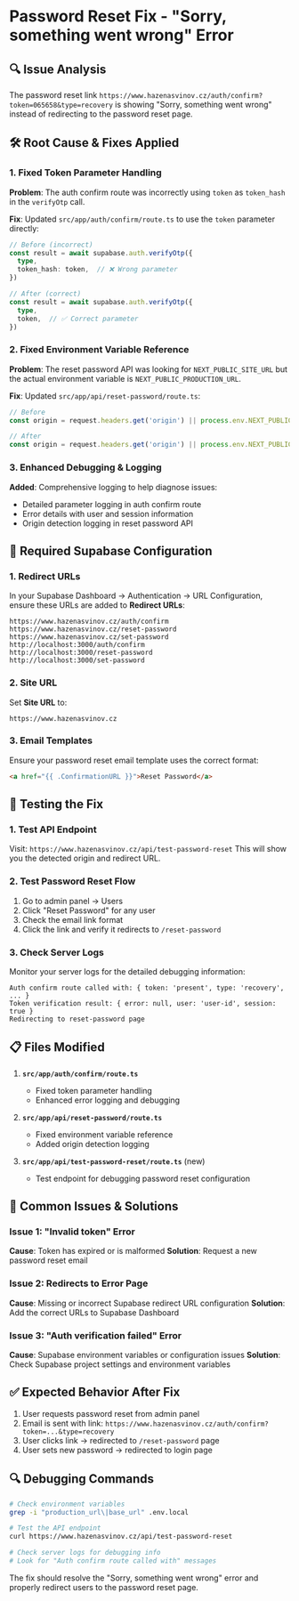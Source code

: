 # Password Reset Fix - "Sorry, something went wrong" Error

## 🔍 **Issue Analysis**

The password reset link `https://www.hazenasvinov.cz/auth/confirm?token=065658&type=recovery` is showing "Sorry, something went wrong" instead of redirecting to the password reset page.

## 🛠️ **Root Cause & Fixes Applied**

### **1. Fixed Token Parameter Handling**
**Problem**: The auth confirm route was incorrectly using `token` as `token_hash` in the `verifyOtp` call.

**Fix**: Updated `src/app/auth/confirm/route.ts` to use the `token` parameter directly:
```typescript
// Before (incorrect)
const result = await supabase.auth.verifyOtp({
  type,
  token_hash: token,  // ❌ Wrong parameter
})

// After (correct)
const result = await supabase.auth.verifyOtp({
  type,
  token,  // ✅ Correct parameter
})
```

### **2. Fixed Environment Variable Reference**
**Problem**: The reset password API was looking for `NEXT_PUBLIC_SITE_URL` but the actual environment variable is `NEXT_PUBLIC_PRODUCTION_URL`.

**Fix**: Updated `src/app/api/reset-password/route.ts`:
```typescript
// Before
const origin = request.headers.get('origin') || process.env.NEXT_PUBLIC_SITE_URL || 'http://localhost:3000';

// After
const origin = request.headers.get('origin') || process.env.NEXT_PUBLIC_PRODUCTION_URL || process.env.NEXT_PUBLIC_BASE_URL || 'http://localhost:3000';
```

### **3. Enhanced Debugging & Logging**
**Added**: Comprehensive logging to help diagnose issues:
- Detailed parameter logging in auth confirm route
- Error details with user and session information
- Origin detection logging in reset password API

## 🔧 **Required Supabase Configuration**

### **1. Redirect URLs**
In your Supabase Dashboard → Authentication → URL Configuration, ensure these URLs are added to **Redirect URLs**:

```
https://www.hazenasvinov.cz/auth/confirm
https://www.hazenasvinov.cz/reset-password
https://www.hazenasvinov.cz/set-password
http://localhost:3000/auth/confirm
http://localhost:3000/reset-password
http://localhost:3000/set-password
```

### **2. Site URL**
Set **Site URL** to:
```
https://www.hazenasvinov.cz
```

### **3. Email Templates**
Ensure your password reset email template uses the correct format:
```html
<a href="{{ .ConfirmationURL }}">Reset Password</a>
```

## 🧪 **Testing the Fix**

### **1. Test API Endpoint**
Visit: `https://www.hazenasvinov.cz/api/test-password-reset`
This will show you the detected origin and redirect URL.

### **2. Test Password Reset Flow**
1. Go to admin panel → Users
2. Click "Reset Password" for any user
3. Check the email link format
4. Click the link and verify it redirects to `/reset-password`

### **3. Check Server Logs**
Monitor your server logs for the detailed debugging information:
```
Auth confirm route called with: { token: 'present', type: 'recovery', ... }
Token verification result: { error: null, user: 'user-id', session: true }
Redirecting to reset-password page
```

## 📋 **Files Modified**

1. **`src/app/auth/confirm/route.ts`**
   - Fixed token parameter handling
   - Enhanced error logging and debugging

2. **`src/app/api/reset-password/route.ts`**
   - Fixed environment variable reference
   - Added origin detection logging

3. **`src/app/api/test-password-reset/route.ts`** (new)
   - Test endpoint for debugging password reset configuration

## 🚨 **Common Issues & Solutions**

### **Issue 1: "Invalid token" Error**
**Cause**: Token has expired or is malformed
**Solution**: Request a new password reset email

### **Issue 2: Redirects to Error Page**
**Cause**: Missing or incorrect Supabase redirect URL configuration
**Solution**: Add the correct URLs to Supabase Dashboard

### **Issue 3: "Auth verification failed" Error**
**Cause**: Supabase environment variables or configuration issues
**Solution**: Check Supabase project settings and environment variables

## ✅ **Expected Behavior After Fix**

1. User requests password reset from admin panel
2. Email is sent with link: `https://www.hazenasvinov.cz/auth/confirm?token=...&type=recovery`
3. User clicks link → redirected to `/reset-password` page
4. User sets new password → redirected to login page

## 🔍 **Debugging Commands**

```bash
# Check environment variables
grep -i "production_url\|base_url" .env.local

# Test the API endpoint
curl https://www.hazenasvinov.cz/api/test-password-reset

# Check server logs for debugging info
# Look for "Auth confirm route called with" messages
```

The fix should resolve the "Sorry, something went wrong" error and properly redirect users to the password reset page.
